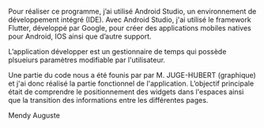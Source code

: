 Pour réaliser ce programme, j’ai utilisé Android Studio, un environnement de développement intégré (IDE). Avec Android Studio, j'ai utilisé le framework Flutter, développé par Google, pour créer des applications mobiles natives pour Android, IOS ainsi que d’autre support.

L’application développer est un gestionnaire de temps qui possède plsueiurs paramètres modifiable par l'utilisateur.

Une partie du code nous a été founis par par M. JUGE-HUBERT (graphique) et j'ai donc réalisé la partie fonctionnel de l'application. L’objectif principale était de comprendre le positionnement des widgets dans l'espaces ainsi que la transition des informations entre les différentes pages.

Mendy Auguste
